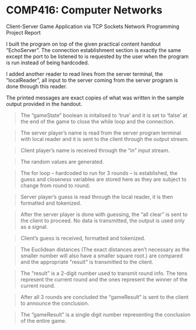 # COMP416: Computer Networks 
 Client-Server Game Application via TCP Sockets 
 Network Programming Project Report 


I built the program on top of the given practical content handout “EchoServer”. The connection establishment section is exactly the same except the port to be listened to is requested by the user when the program is run instead of being hardcoded.  

I added another reader to read lines from the server terminal, the “localReader”, all input to the server coming from the server program is done through this reader. 

The printed messages are exact copies of what was written in the sample output provided in the handout. 

> The “gameState” boolean is initalised to ‘true’ and it is set to ‘false’ at the end of the game to close the while loop and the connection. 

> The server player’s name is read from the server program terminal with local reader and it is sent to the client through the output stream. 

> Client player’s name is received through the “in” input stream. 

> The random values are generated. 

> The for loop – hardcoded to run for 3 rounds – is established, the guess and closeness variables are stored here as they are subject to change from round to round. 

> Server player’s guess is read through the local reader, it is then formatted and tokenized. 

> After the server player is done with guessing, the “all clear” is sent to the client to proceed. No data is transmitted, the output is used only as a signal. 

> Client’s guess is received, formatted and tokenized. 

> The Euclidean distances (The exact distances aren’t necessary as the smaller number will also have a smaller square root.) are compared and the appropriate "result” is transmitted to the client. 

> The "result” is a 2-digit number used to transmit round info. The tens represent the current round and the ones represent the winner of the current round. 

> After all 3 rounds are concluded the “gameResult” is sent to the client to announce the conclusion. 

> The “gameResult” is a single digit number representing the conclusion of the entire game. 

